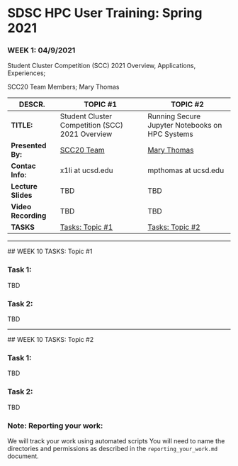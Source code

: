 # SDSC HPC User Training: Spring 2021

###  WEEK 1: 04/9/2021	
Student Cluster Competition (SCC) 2021 Overview, Applications, Experiences; 

	
SCC20 Team Members; 
Mary Thomas

| DESCR. |TOPIC #1      | TOPIC #2 |
| ----------- | ----------- |  ----------- |
| **TITLE:** | Student Cluster Competition (SCC) 2021 Overview  | Running Secure Jupyter Notebooks on HPC Systems |
| **Presented By:**   | [SCC20 Team](https://hpc-students.sdsc.edu/scc/index.html) | [Mary Thomas](https://www.sdsc.edu/~mthomas/)
| **Contac Info:** |  x1li at ucsd.edu | mpthomas at ucsd.edu |
| **Lecture Slides** | TBD | TBD |
| **Video Recording** | TBD | TBD |
| **TASKS** | [Tasks: Topic #1](#topic1) | [Tasks: Topic #2](#topic2) |



<hr>
## <a name="topic1"></a>WEEK 10 TASKS: Topic #1

### Task 1: 
TBD

### Task 2:
TBD


<hr>
## <a name="topic2">WEEK 10 TASKS: Topic #2

### Task 1: 
TBD

### Task 2:
TBD



### Note: Reporting your work:
We will track your work using automated scripts
You will need to name the directories and permissions as described in the ``reporting_your_work.md`` document.
